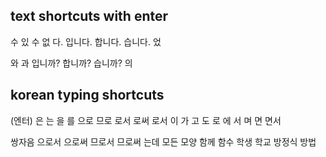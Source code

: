 

## text shortcuts with enter


수 있 수 없 다. 입니다. 합니다. 습니다. 었

와 과 입니까? 합니까? 습니까? 의 

## korean typing shortcuts

 
(엔터) 은 는 을 를 으로 므로 로서 로써 로서 이 가 고 도 로 에 서 며 면 면서


쌍자음
으로서 으로써 므로서 므로써 는데 모든 모양 함께 함수 학생 학교 방정식 방법


